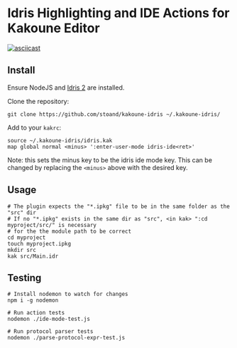 # Idris Highlighting and IDE Actions for Kakoune Editor

[![asciicast](https://asciinema.org/a/dMtEyDF58Cm8VZN1MQ2IYiZaq.png)](https://asciinema.org/a/dMtEyDF58Cm8VZN1MQ2IYiZaq)

## Install

Ensure NodeJS and [Idris 2](https://github.com/edwinb/Idris2) are installed.


Clone the repository:

```
git clone https://github.com/stoand/kakoune-idris ~/.kakoune-idris/
```


Add to your `kakrc`:

```
source ~/.kakoune-idris/idris.kak
map global normal <minus> ':enter-user-mode idris-ide<ret>'
```

Note: this sets the minus key to be the idris ide mode key.
This can be changed by replacing the `<minus>` above with the desired key.

## Usage

```
# The plugin expects the "*.ipkg" file to be in the same folder as the "src" dir
# If no "*.ipkg" exists in the same dir as "src", <in kak> ":cd myproject/src/" is necessary
# for the the module path to be correct
cd myproject
touch myproject.ipkg
mkdir src
kak src/Main.idr
```

## Testing

```
# Install nodemon to watch for changes
npm i -g nodemon

# Run action tests
nodemon ./ide-mode-test.js

# Run protocol parser tests
nodemon ./parse-protocol-expr-test.js
```

